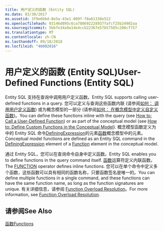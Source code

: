 ```yaml
---
title: 用户定义的函数 (Entity SQL)
ms.date: 03/30/2017
ms.assetid: 3f9e6bbd-8e5a-43e1-809f-f8a61338e522
ms.openlocfilehash: 03146d895c6ca780692228937fafcf25b24902aa
ms.sourcegitcommit: 5bbfe34a9a14e4ccb22367e57b57585c208cf757
ms.translationtype: MT
ms.contentlocale: zh-CN
ms.lasthandoff: 09/18/2018
ms.locfileid: "46002016"
---
```

# <a name="user-defined-functions-entity-sql"></a><span data-ttu-id="fcb63-102">用户定义的函数 (Entity SQL)</span><span class="sxs-lookup"><span data-stu-id="fcb63-102">User-Defined Functions (Entity SQL)</span></span>
<span data-ttu-id="fcb63-103">Entity SQL 支持在查询中调用用户定义函数。</span><span class="sxs-lookup"><span data-stu-id="fcb63-103">Entity SQL supports calling user-defined functions in a query.</span></span> <span data-ttu-id="fcb63-104">您可以定义与查询这些函数内联 (请参阅[如何： 调用用户定义函数](https://msdn.microsoft.com/library/ad131b86-8b4e-4747-8605-d4fc64fb9d02)) 或为概念模型的一部分 (请参阅[如何： 在概念模型中定义自定义函数](https://msdn.microsoft.com/library/0dad7b8b-58f6-4271-b238-f34810d68e5f))。</span><span class="sxs-lookup"><span data-stu-id="fcb63-104">You can define these functions inline with the query (see [How to: Call a User-Defined Function](https://msdn.microsoft.com/library/ad131b86-8b4e-4747-8605-d4fc64fb9d02)) or as part of the conceptual model (see [How to: Define Custom Functions in the Conceptual Model](https://msdn.microsoft.com/library/0dad7b8b-58f6-4271-b238-f34810d68e5f)).</span></span> <span data-ttu-id="fcb63-105">概念模型函数定义为中的 Entity SQL 命令[DefiningExpression](https://msdn.microsoft.com/library/d3da8d8b-a048-47ee-8d81-0c2ea3acdd3e)的元素[函数](https://msdn.microsoft.com/library/dc3beca7-55cf-4977-8db0-5064cdbab134)概念模型中的元素。</span><span class="sxs-lookup"><span data-stu-id="fcb63-105">Conceptual model functions are defined as an Entity SQL command in the [DefiningExpression](https://msdn.microsoft.com/library/d3da8d8b-a048-47ee-8d81-0c2ea3acdd3e) element of a [Function](https://msdn.microsoft.com/library/dc3beca7-55cf-4977-8db0-5064cdbab134) element in the conceptual model.</span></span>  
  
 <span data-ttu-id="fcb63-106">通过 Entity SQL，您可以在查询命令自身中定义函数。</span><span class="sxs-lookup"><span data-stu-id="fcb63-106">Entity SQL enables you to define functions in the query command itself.</span></span> <span data-ttu-id="fcb63-107">[函数](../../../../../../docs/framework/data/adonet/ef/language-reference/function-entity-sql.md)运算符定义内联函数。</span><span class="sxs-lookup"><span data-stu-id="fcb63-107">The [FUNCTION](../../../../../../docs/framework/data/adonet/ef/language-reference/function-entity-sql.md) operator defines inline functions.</span></span> <span data-ttu-id="fcb63-108">您可以在单个命令中定义多个函数，这些函数可以具有相同的函数名称，只要函数签名是唯一的。</span><span class="sxs-lookup"><span data-stu-id="fcb63-108">You can define multiple functions in a single command, and these functions can have the same function name, as long as the function signatures are unique.</span></span> <span data-ttu-id="fcb63-109">有关详细信息，请参阅 [Function Overload Resolution](../../../../../../docs/framework/data/adonet/ef/language-reference/function-overload-resolution-entity-sql.md)。</span><span class="sxs-lookup"><span data-stu-id="fcb63-109">For more information, see [Function Overload Resolution](../../../../../../docs/framework/data/adonet/ef/language-reference/function-overload-resolution-entity-sql.md).</span></span>  
  
## <a name="see-also"></a><span data-ttu-id="fcb63-110">请参阅</span><span class="sxs-lookup"><span data-stu-id="fcb63-110">See Also</span></span>  
 [<span data-ttu-id="fcb63-111">函数</span><span class="sxs-lookup"><span data-stu-id="fcb63-111">Functions</span></span>](../../../../../../docs/framework/data/adonet/ef/language-reference/functions-entity-sql.md)
